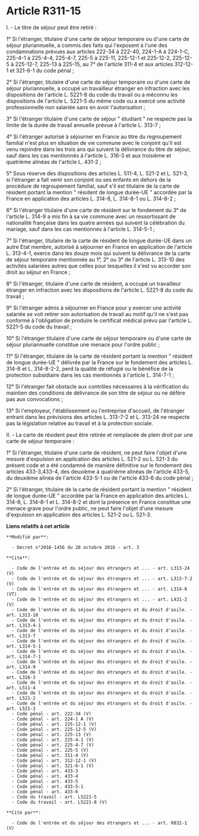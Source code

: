 # Article R311-15

I. - Le titre de séjour peut être retiré : 

1° Si l'étranger, titulaire d'une carte de séjour temporaire ou d'une carte de séjour pluriannuelle, a commis des faits qui
l'exposent à l'une des condamnations prévues aux articles 222-34 à 222-40, 224-1-A à 224-1-C, 225-4-1 à 225-4-4,  225-4-7,
225-5 à 225-11, 225-12-1 et 225-12-2, 225-12-5 à 225-12-7, 225-13 à 225-15, au 7° de l'article 311-4 et aux articles 312-12-1
et 321-6-1 du code pénal ; 

2° Si l'étranger, titulaire d'une carte de séjour temporaire ou d'une carte de séjour pluriannuelle, a occupé un travailleur
étranger en infraction avec les dispositions de l'article L. 5221-8 du code du travail ou a méconnu les dispositions de
l'article L. 5221-5 du même code ou a exercé une activité professionnelle non salariée sans en avoir l'autorisation ; 

3° Si l'étranger titulaire d'une carte de séjour " étudiant " ne respecte pas la limite de la durée de travail annuelle
prévue à l'article L. 313-7 ; 

4° Si l'étranger autorisé à séjourner en France au titre du regroupement familial n'est plus en situation de vie commune avec
le conjoint qu'il est venu rejoindre dans les trois ans qui suivent la délivrance du titre de séjour, sauf dans les cas
mentionnés à l'article L. 316-3 et aux troisième et quatrième alinéas de l'article L. 431-2 ; 

5° Sous réserve des dispositions des articles L. 511-4, L. 521-2 et L. 521-3, si l'étranger a fait venir son conjoint ou ses
enfants en dehors de la procédure de regroupement familial, sauf s'il est titulaire de la carte de résident portant la
mention " résident de longue durée-UE " accordée par la France en application des articles L. 314-8, L. 314-8-1 ou L.
314-8-2 ; 

6° Si l'étranger titulaire d'une carte de résident sur le fondement du 3° de l'article L. 314-9 a mis fin à sa vie commune
avec un ressortissant de nationalité française dans les quatre années qui suivent la célébration du mariage, sauf dans les
cas mentionnés à l'article L. 314-5-1 ; 

7° Si l'étranger, titulaire de la carte de résident de longue durée-UE dans un autre Etat membre, autorisé à séjourner en
France en application de l'article L. 313-4-1, exerce dans les douze mois qui suivent la délivrance de la carte de séjour
temporaire mentionnée au 1°, 2° ou 3° de l'article L. 313-10 des activités salariées autres que celles pour lesquelles il
s'est vu accorder son droit au séjour en France ; 

8° Si l'étranger, titulaire d'une carte de résident, a occupé un travailleur étranger en infraction avec les dispositions de
l'article L. 5221-8 du code du travail ; 

9° Si l'étranger admis à séjourner en France pour y exercer une activité salariée se voit retirer son autorisation de travail
au motif qu'il ne s'est pas conformé à l'obligation de produire le certificat médical prévu par l'article L. 5221-5 du code
du travail ; 

10° Si l'étranger titulaire d'une carte de séjour temporaire ou d'une carte de séjour pluriannuelle constitue une menace pour
l'ordre public ; 

11° Si l'étranger, titulaire de la carte de résident portant la mention " résident de longue durée-UE " délivrée par la
France sur le fondement des articles L. 314-8 et L. 314-8-2-2, perd la qualité de réfugié ou le bénéfice de la protection
subsidiaire dans les cas mentionnés à l'article L. 314-7-1 ; 

12° Si l'étranger fait obstacle aux contrôles nécessaires à la vérification du maintien des conditions de délivrance de son
titre de séjour ou ne défère pas aux convocations ; 

13° Si l'employeur, l'établissement ou l'entreprise d'accueil, de l'étranger entrant dans les prévisions des articles L.
313-7-2 et L. 313-24 ne respecte pas la législation relative au travail et à la protection sociale. 

II. - La carte de résident peut être retirée et remplacée de plein droit par une carte de séjour temporaire : 

1° Si l'étranger, titulaire d'une carte de résident, ne peut faire l'objet d'une mesure d'expulsion en application des
articles L. 521-2 ou L. 521-3 du présent code et a été condamné de manière définitive sur le fondement des articles
433-3,433-4, des deuxième à quatrième alinéas de l'article 433-5, du deuxième alinéa de l'article 433-5-1 ou de l'article
433-6 du code pénal ; 

2° Si l'étranger, titulaire de la carte de résident portant la mention " résident de longue durée-UE " accordée par la France
en application des articles L. 314-8, L. 314-8-1 et L. 314-8-2 et dont la présence en France constitue une menace grave pour
l'ordre public, ne peut faire l'objet d'une mesure d'expulsion en application des articles L. 521-2 ou L. 521-3.

**Liens relatifs à cet article**

	**Modifié par**:

	  - Décret n°2016-1456 du 28 octobre 2016 - art. 3

	**Cite**:

	  - Code de l'entrée et du séjour des étrangers et ... - art. L313-24 (V)
	  - Code de l'entrée et du séjour des étrangers et ... - art. L313-7-2 (V)
	  - Code de l'entrée et du séjour des étrangers et ... - art. L314-8 (VT)
	  - Code de l'entrée et du séjour des étrangers et ... - art. L431-2 (V)
	  - Code de l'entrée et du séjour des étrangers et du droit d'asile. - art. L313-10
	  - Code de l'entrée et du séjour des étrangers et du droit d'asile. - art. L313-4-1
	  - Code de l'entrée et du séjour des étrangers et du droit d'asile. - art. L313-7
	  - Code de l'entrée et du séjour des étrangers et du droit d'asile. - art. L314-5-1
	  - Code de l'entrée et du séjour des étrangers et du droit d'asile. - art. L314-7-1
	  - Code de l'entrée et du séjour des étrangers et du droit d'asile. - art. L314-9
	  - Code de l'entrée et du séjour des étrangers et du droit d'asile. - art. L316-3
	  - Code de l'entrée et du séjour des étrangers et du droit d'asile. - art. L511-4
	  - Code de l'entrée et du séjour des étrangers et du droit d'asile. - art. L521-2
	  - Code de l'entrée et du séjour des étrangers et du droit d'asile. - art. L521-3
	  - Code pénal - art. 222-34 (V)
	  - Code pénal - art. 224-1 A (V)
	  - Code pénal - art. 225-12-1 (V)
	  - Code pénal - art. 225-12-5 (V)
	  - Code pénal - art. 225-13 (V)
	  - Code pénal - art. 225-4-1 (V)
	  - Code pénal - art. 225-4-7 (V)
	  - Code pénal - art. 225-5 (V)
	  - Code pénal - art. 311-4 (V)
	  - Code pénal - art. 312-12-1 (V)
	  - Code pénal - art. 321-6-1 (V)
	  - Code pénal - art. 433-3
	  - Code pénal - art. 433-4
	  - Code pénal - art. 433-5
	  - Code pénal - art. 433-5-1
	  - Code pénal - art. 433-6
	  - Code du travail - art. L5221-5
	  - Code du travail - art. L5221-8 (V)

	**Cité par**:

	  - Code de l'entrée et du séjour des étrangers et ... - art. R832-1 (V)
